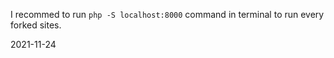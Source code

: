 I recommed to run `php -S localhost:8000` command in terminal to run every forked sites.

2021-11-24
